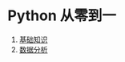# Python 从零到一

1. [基础知识](./python/Foundation/python_foundation_index.md)
2. [数据分析](./python/DataAnalysis/python_data_analysis_index.md)



